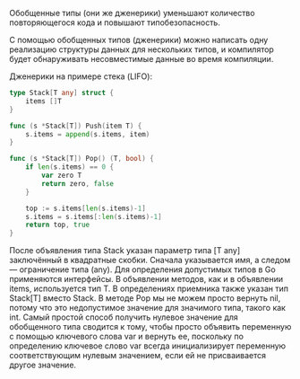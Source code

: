 Обобщенные типы (они же дженерики) уменьшают количество повторяющегося кода и повышают типобезопасность.

С помощью обобщенных типов (дженерики) можно написать одну реализацию структуры данных для нескольких типов, и компилятор будет обнаруживать несовместимые данные во время компиляции. 

Дженерики на примере стека (LIFO):
``` go
type Stack[T any] struct {
	items []T
}

func (s *Stack[T]) Push(item T) {
	s.items = append(s.items, item)
}

func (s *Stack[T]) Pop() (T, bool) {
	if len(s.items) == 0 {
		var zero T
		return zero, false
	}

	top := s.items[len(s.items)-1]
	s.items = s.items[:len(s.items)-1]
	return top, true
}
```
После объявления типа Stack указан параметр типа [T any] заключённый в квадратные скоб­ки. Сначала указывается имя, а следом — ограничение типа (any).  Для определения допустимых типов в Go применяются интерфейсы.
В объявлении методов, как и в объявлении items, используется тип T. В определениях приемника также указан тип Stack[T] вместо Stack. В методе Pop мы не можем просто вернуть nil, потому что это недопустимое значение для значи­мого типа, такого как int. Самый простой способ получить нулевое значение для обобщенного типа сводится к тому, чтобы просто объявить переменную с помо­щью ключевого слова var и вернуть ее, поскольку по определению ключевое слово var всегда инициализирует переменную соответствующим нулевым значением, если ей не присваивается другое значение.
